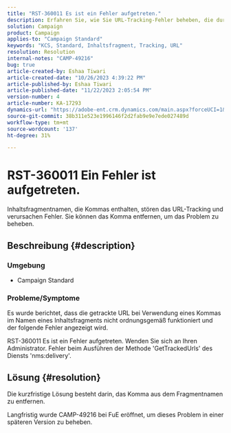 ```yaml
---
title: "RST-360011 Es ist ein Fehler aufgetreten."
description: Erfahren Sie, wie Sie URL-Tracking-Fehler beheben, die durch Kommas in Inhaltsfragmentnamen verursacht werden.
solution: Campaign
product: Campaign
applies-to: "Campaign Standard"
keywords: "KCS, Standard, Inhaltsfragment, Tracking, URL"
resolution: Resolution
internal-notes: "CAMP-49216"
bug: true
article-created-by: Eshaa Tiwari
article-created-date: "10/26/2023 4:39:22 PM"
article-published-by: Eshaa Tiwari
article-published-date: "11/22/2023 2:05:54 PM"
version-number: 4
article-number: KA-17293
dynamics-url: "https://adobe-ent.crm.dynamics.com/main.aspx?forceUCI=1&pagetype=entityrecord&etn=knowledgearticle&id=7ff3d131-1e74-ee11-9ae7-6045bd0063aa"
source-git-commit: 38b311e523e1996146f2d2fab9e9e7ede027489d
workflow-type: tm+mt
source-wordcount: '137'
ht-degree: 31%

---
```


# RST-360011 Ein Fehler ist aufgetreten.


Inhaltsfragmentnamen, die Kommas enthalten, stören das URL-Tracking und verursachen Fehler. Sie können das Komma entfernen, um das Problem zu beheben.

## Beschreibung {#description}


### <b>Umgebung</b>

- Campaign Standard




### <b>Probleme/Symptome</b>

Es wurde berichtet, dass die getrackte URL bei Verwendung eines Kommas im Namen eines Inhaltsfragments nicht ordnungsgemäß funktioniert und der folgende Fehler angezeigt wird.

RST-360011 Es ist ein Fehler aufgetreten. Wenden Sie sich an Ihren Administrator.
Fehler beim Ausführen der Methode &#39;GetTrackedUrls&#39; des Diensts &#39;nms:delivery&#39;.






## Lösung {#resolution}


Die kurzfristige Lösung besteht darin, das Komma aus dem Fragmentnamen zu entfernen.

Langfristig wurde CAMP-49216 bei FuE eröffnet, um dieses Problem in einer späteren Version zu beheben.
